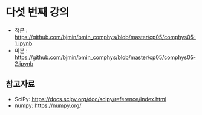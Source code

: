 # 다섯 번째 강의 

* 적분 : https://github.com/bjmin/bmin_comphys/blob/master/cp05/comphys05-1.ipynb
* 미분 : https://github.com/bjmin/bmin_comphys/blob/master/cp05/comphys05-2.ipynb

## 참고자료
* SciPy: https://docs.scipy.org/doc/scipy/reference/index.html
* numpy: https://numpy.org/
